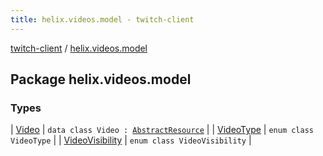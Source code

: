 ```yaml
---
title: helix.videos.model - twitch-client
---
```


[twitch-client](../index.html) / [helix.videos.model](./index.html)

## Package helix.videos.model

### Types

| [Video](-video/index.html) | `data class Video : `[`AbstractResource`](../helix.http.model/-abstract-resource/index.html) |
| [VideoType](-video-type/index.html) | `enum class VideoType` |
| [VideoVisibility](-video-visibility/index.html) | `enum class VideoVisibility` |

